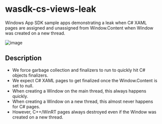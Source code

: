 # wasdk-cs-views-leak
Windows App SDK sample apps demonstrating a leak when C# XAML pages are assigned and unassigned from Window.Content when Window was created on a new thread.

![image](https://github.com/SamChaps/wasdk-cs-page-leak/assets/16784153/e492c44b-28f8-4413-a72c-2efb7e531f84)

## Description
- We force garbage collection and finalizers to run to quickly hit C# objects finalizers.
- We expect C# XAML pages to get finalized once the Window.Content is set to null.
- When creating a Window on the main thread, this always happens quickly.
- When creating a Window on a new thread, this almost never happens for C# pages.
- However, C++/WinRT pages always destroyed even if the Window was created on a new thread.
